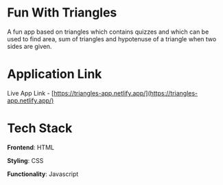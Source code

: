 # Fun With Triangles

A fun app based on triangles which contains quizzes and which can be used to find area, sum of triangles and hypotenuse of a triangle when two sides are given.

# Application Link

Live App Link - [https://triangles-app.netlify.app/](https://triangles-app.netlify.app/)

# Tech Stack

<b>Frontend</b>: HTML

<b>Styling</b>: CSS

<b>Functionality</b>: Javascript

